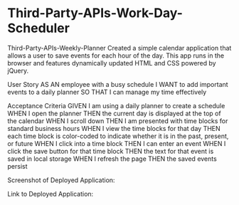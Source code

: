 # Third-Party-APIs-Work-Day-Scheduler

Third-Party-APIs-Weekly-Planner
Created a simple calendar application that allows a user to save events for each hour of the day. This app runs in the browser and features dynamically updated HTML and CSS powered by jQuery.

User Story AS AN employee with a busy schedule I WANT to add important events to a daily planner SO THAT I can manage my time effectively

Acceptance Criteria GIVEN I am using a daily planner to create a schedule WHEN I open the planner THEN the current day is displayed at the top of the calendar WHEN I scroll down THEN I am presented with time blocks for standard business hours WHEN I view the time blocks for that day THEN each time block is color-coded to indicate whether it is in the past, present, or future WHEN I click into a time block THEN I can enter an event WHEN I click the save button for that time block THEN the text for that event is saved in local storage WHEN I refresh the page THEN the saved events persist

Screenshot of Deployed Application: 

Link to Deployed Application:
